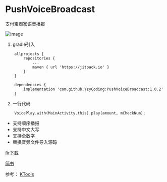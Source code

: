 # PushVoiceBroadcast
支付宝商家语音播报

![image](https://github.com/YzyCoding/PushVoiceBroadcast/blob/master/image/jianshu_0038.png)

1. gradle引入
```
    allprojects {
        repositories {
            ...
            maven { url 'https://jitpack.io' }
        }
    }

    dependencies {
        implementation 'com.github.YzyCoding:PushVoiceBroadcast:1.0.2'
    }
```

2. 一行代码
```
    VoicePlay.with(MainActivity.this).play(amount, mCheckNum);

```

* 支持顺序播报
* 支持中文大写
* 支持全数字
* 替换音频文件导入源码


[fir下载](https://fir.im/gl7q)

[简书](https://www.jianshu.com/p/62e6382c610b)


参考：
[KTools](https://github.com/jiangkang/KTools/blob/master/app/src/main/java/com/jiangkang/ktools/audio/VoiceSpeaker.java)

